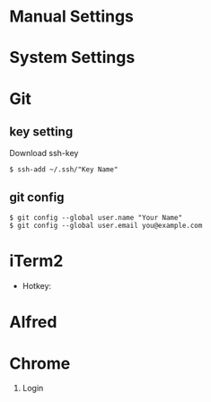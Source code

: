 # Manual Settings

# System Settings

# Git
## key setting
Download ssh-key
```
$ ssh-add ~/.ssh/"Key Name"
```

## git config
```
$ git config --global user.name "Your Name"
$ git config --global user.email you@example.com
```

# iTerm2
- Hotkey: 

# Alfred

# Chrome
1. Login

